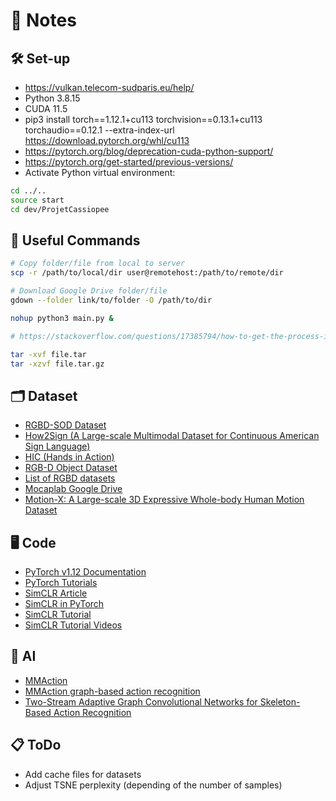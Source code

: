 # 📝 Notes

## 🛠️ Set-up
- https://vulkan.telecom-sudparis.eu/help/
- Python 3.8.15
- CUDA 11.5
- pip3 install torch==1.12.1+cu113 torchvision==0.13.1+cu113 torchaudio==0.12.1 --extra-index-url https://download.pytorch.org/whl/cu113
- https://pytorch.org/blog/deprecation-cuda-python-support/
- https://pytorch.org/get-started/previous-versions/
- Activate Python virtual environment:
```bash
cd ../..
source start
cd dev/ProjetCassiopee
```

## 💾 Useful Commands
```bash
# Copy folder/file from local to server
scp -r /path/to/local/dir user@remotehost:/path/to/remote/dir

# Download Google Drive folder/file
gdown --folder link/to/folder -O /path/to/dir

nohup python3 main.py &

# https://stackoverflow.com/questions/17385794/how-to-get-the-process-id-to-kill-a-nohup-process

tar -xvf file.tar
tar -xzvf file.tar.gz
```

## 🗂️ Dataset
- [RGBD-SOD Dataset](https://www.kaggle.com/datasets/thinhhuynh3108/rgbdsod-set1)
- [How2Sign (A Large-scale Multimodal Dataset for Continuous American Sign Language)](https://paperswithcode.com/dataset/how2sign)
- [HIC (Hands in Action)](https://paperswithcode.com/dataset/hic)
- [RGB-D Object Dataset](https://rgbd-dataset.cs.washington.edu/dataset.html)
- [List of RGBD datasets](http://www.michaelfirman.co.uk/RGBDdatasets/)
- [Mocaplab Google Drive](https://drive.google.com/drive/folders/1xos4pybtOfltFU0_YPhWLEyWKH5h6SoO)
- [Motion-X: A Large-scale 3D Expressive Whole-body Human Motion Dataset](https://motion-x-dataset.github.io/)

## 🖥️ Code
- [PyTorch v1.12 Documentation](https://pytorch.org/docs/1.12/)
- [PyTorch Tutorials](https://github.com/yunjey/pytorch-tutorial/tree/master)
- [SimCLR Article](https://arxiv.org/pdf/2002.05709.pdf)
- [SimCLR in PyTorch](https://medium.com/the-owl/simclr-in-pytorch-5f290cb11dd7)
- [SimCLR Tutorial](https://deeplearning.neuromatch.io/tutorials/W3D3_UnsupervisedAndSelfSupervisedLearning/student/W3D3_Tutorial1.html)
- [SimCLR Tutorial Videos](https://www.youtube.com/playlist?list=PLkBQOLLbi18NYb71nfD5gwwnZY4DPMCXu)

## 🧠 AI
- [MMAction](https://github.com/open-mmlab/mmaction2)
- [MMAction graph-based action recognition](https://github.com/open-mmlab/mmaction2/blob/main/configs/skeleton/2s-agcn/README.md)
- [Two-Stream Adaptive Graph Convolutional Networks for Skeleton-Based Action
Recognition](https://openaccess.thecvf.com/content_CVPR_2019/papers/Shi_Two-Stream_Adaptive_Graph_Convolutional_Networks_for_Skeleton-Based_Action_Recognition_CVPR_2019_paper.pdf)

## 📋 ToDo
- Add cache files for datasets
- Adjust TSNE perplexity (depending of the number of samples)